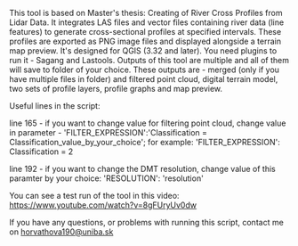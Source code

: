 This tool is based on Master's thesis: Creating of River Cross Profiles from Lidar Data. It integrates LAS files and vector files containing river data (line features) to generate 
cross-sectional profiles at specified intervals. These profiles are exported as PNG image files and displayed alongside a terrain map preview. 
It's  designed for QGIS (3.32 and later). You need plugins to run it - Sagang and Lastools. 
Outputs of this tool are multiple and all of them will save to folder of your choice. These outputs are - merged (only if you have multiple files in folder) and filtered point cloud,
digital terrain model, two sets of profile layers, profile graphs and map preview. 

Useful lines in the script:

  line 165 - if you want to change value for filtering point cloud, change value in parameter - 'FILTER_EXPRESSION':'Classification = Classification_value_by_your_choice'; 
                                                                                                for example: 'FILTER_EXPRESSION': Classification = 2

  line 192 - if you want to change the DMT resolution, change value of this paramter by your choice: 'RESOLUTION': 'resolution'


You can see a test run of the tool in this video:
https://www.youtube.com/watch?v=8gFUryUv0dw 

If you have any questions, or problems with running this script, contact me on horvathova190@uniba.sk
